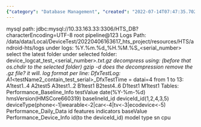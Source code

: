 ```yaml
---
{"category": "Database Management", "created": "2022-07-14T07:47:35.702Z", "date": "2022-07-14 07:47:35", "description": "This article explains how to connect a HarmonyOS device's logs to MySQL, providing the necessary login credentials and log file structure. It also provides guidance on decompressing .gz files and understanding their format for analysis.", "modified": "2022-08-18T14:56:05.288Z", "tags": ["freelancer"], "title": "HarmonyOS Device Log to MySQL"}
---
```

mysql path:
jdbc:mysql://10.33.163.33:3306/HTS_DB?characterEncoding=UTF-8
root
pipeline@123
Logs Path:
/data/data/Local/DeviceTest/20220406163617_hts_project/resources/HTS/android-hts/logs
under logs:
%Y.%m.%d_%H.%M.%S_<serial_number>
select the latest folder
under selected folder:
device_logcat_test_<serial_number>_<unknownInteger>.txt.gz
decompress using: (before that os.chdir to the selected folder)
gzip -d <file>
does the decompression remove the .gz file?
it will.
log format per line:
DfxTestLog: A1<testName>_<testName2_contain_test_serial>_DfxTestTime = <value> datai=4
from 1 to 13:
A1test1..4
A2test5
A3test1..2
B1test1
B2test4..6
D1test1
M1test1
Tables:
Performance_Baseline_Info
testValue date(%Y-%m-%d) hmsVersion(HMSCore660319) baselineId_id deviceId_id(1,2,4,3,5) deviceType(phone<-1|wearable<-2|car<-4|tv<-3|ecodevice<-5)
Performance_Daily_Data
id features indicators baseValue
Performance_Device_Info
id(to the deviceId_id) model type sn cpu